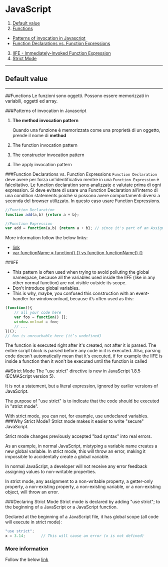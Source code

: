 # JavaScript
1. [Default value](#default-value)
2. [Functions](#functions)
 * [Patterns of invocation in Javascript](#patterns-of-invocation-in-javascript)
 * [Function Declarations vs. Function Expressions](#function-declarations-vs-function-expressions)
3. [IIFE - Immediately-Invoked Function Expression](#iife) 
4. [Strict Mode](#strict-mode)

--- 

## Default value



---

##Functions
Le funzioni sono oggetti. Possono essere memorizzati in variabili, oggetti ed array.

###Patterns of invocation in Javascript
 1. **The method invocation pattern**
 
    Quando una funzione è memorizzata come una proprietà di un oggetto, prende il nome di **method** 
 1. The function invocation pattern
 1. The constructor invocation pattern
 1. The apply invocation pattern

###Function Declarations vs. Function Expressions
`Function Declaration` deve avere per forza un'identificativo mentre in una `Function Expression` è falcoltativo.
Le function declaration sono analizzate e valutate prima di ogni expression.
Si deve evitare di usare una Function Declaration all'interno di una condition statements poichè si possono avere comportamenti diversi a seconda del browser utilizzato. In questo caso usare Function Expressions.

```javascript
//Function Declaration
function add(a,b) {return a + b};

//Function Expression
var add = function(a,b) {return a + b}; // since it's part of an AssignmentExpression
```
More information follow the below links:
- [link](https://javascriptweblog.wordpress.com/2010/07/06/function-declarations-vs-function-expressions/)
- [var functionName = function() {} vs function functionName() {}](http://stackoverflow.com/questions/336859/var-functionname-function-vs-function-functionname)

##IIFE
- This pattern is often used when trying to avoid polluting the global namespace, because all the variables used inside the IIFE (like in any other normal function) are not visible outside its scope.
- Don't introduce global variables.
- This is why, maybe, you confused this construction with an event-handler for window.onload, because it’s often used as this:
``` javascript
(function(){
    // all your code here
    var foo = function() {};
    window.onload = foo;
    // ...
})();
// foo is unreachable here (it’s undefined)
```
The function is executed right after it's created, not after it is parsed. The entire script block is parsed before any code in it is executed. Also, parsing code doesn't automatically mean that it's executed, if for example the IIFE is inside a function then it won't be executed until the function is called

##Strict Mode
The "use strict" directive is new in JavaScript 1.8.5 (ECMAScript version 5).

It is not a statement, but a literal expression, ignored by earlier versions of JavaScript.

The purpose of "use strict" is to indicate that the code should be executed in "strict mode".

With strict mode, you can not, for example, use undeclared variables.
###Why Strict Mode?
Strict mode makes it easier to write "secure" JavaScript.

Strict mode changes previously accepted "bad syntax" into real errors.

As an example, in normal JavaScript, mistyping a variable name creates a new global variable. In strict mode, this will throw an error, making it impossible to accidentally create a global variable.

In normal JavaScript, a developer will not receive any error feedback assigning values to non-writable properties.

In strict mode, any assignment to a non-writable property, a getter-only property, a non-existing property, a non-existing variable, or a non-existing object, will throw an error.

###Declaring Strict Mode
Strict mode is declared by adding "use strict"; to the beginning of a JavaScript or a JavaScript function.

Declared at the beginning of a JavaScript file, it has global scope (all code will execute in strict mode):
``` Javascript
"use strict";
x = 3.14;       // This will cause an error (x is not defined)
```

### More information
Follow the below  [link](http://www.w3schools.com/js/js_strict.asp) 
